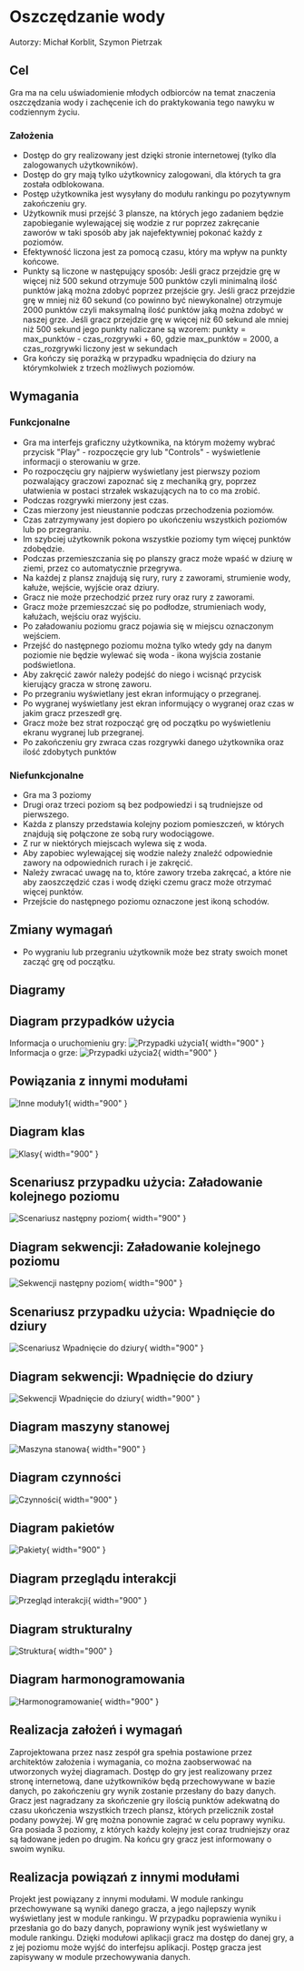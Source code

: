 # Oszczędzanie wody
Autorzy: Michał Korblit, Szymon Pietrzak
## Cel
 Gra ma na celu uświadomienie młodych odbiorców na temat znaczenia oszczędzania wody i zachęcenie ich do praktykowania tego nawyku w codziennym życiu.

### Założenia
- Dostęp do gry realizowany jest dzięki stronie internetowej (tylko dla zalogowanych użytkowników).
- Dostęp do gry mają tylko użytkownicy zalogowani, dla których ta gra została odblokowana.
- Postęp użytkownika jest wysyłany do modułu rankingu po pozytywnym zakończeniu gry.
- Użytkownik musi przejść 3 plansze, na których jego zadaniem będzie zapobieganie wylewającej się wodzie z rur poprzez zakręcanie zaworów w taki sposób aby jak najefektywniej pokonać każdy z poziomów.
- Efektywność liczona jest za pomocą czasu, który ma wpływ na punkty końcowe.
- Punkty są liczone w następujący sposób:
Jeśli gracz przejdzie grę w więcej niż 500 sekund otrzymuje 500 punktów czyli minimalną ilość punktów jaką można zdobyć poprzez przejście gry.
Jeśli gracz przejdzie grę w mniej niż 60 sekund (co powinno być niewykonalne) otrzymuje 2000 punktów czyli maksymalną ilość punktów jaką można zdobyć w naszej grze.
Jeśli gracz przejdzie grę w więcej niż 60 sekund ale mniej niż 500 sekund jego punkty naliczane są wzorem: punkty = max_punktów - czas_rozgrywki + 60, gdzie max_punktów = 2000, a czas_rozgrywki liczony jest w sekundach
- Gra kończy się porażką w przypadku wpadnięcia do dziury na którymkolwiek z trzech możliwych poziomów.

## Wymagania
### Funkcjonalne
- Gra ma interfejs graficzny użytkownika, na którym możemy wybrać przycisk "Play" - rozpoczęcie gry lub "Controls" - wyświetlenie informacji o sterowaniu w grze.
- Po rozpoczęciu gry najpierw wyświetlany jest pierwszy poziom pozwalający graczowi zapoznać się z mechaniką gry, poprzez ułatwienia w postaci strzałek wskazujących na to co ma zrobić. 
- Podczas rozgrywki mierzony jest czas.
- Czas mierzony jest nieustannie podczas przechodzenia poziomów. 
- Czas zatrzymywany jest dopiero po ukończeniu wszystkich poziomów lub po przegraniu.
- Im szybciej użytkownik pokona wszystkie poziomy tym więcej punktów zdobędzie.
- Podczas przemieszczania się po planszy gracz może wpaść w dziurę w ziemi, przez co automatycznie przegrywa.
- Na każdej z plansz znajdują się rury, rury z zaworami, strumienie wody, kałuże, wejście, wyjście oraz dziury.
- Gracz nie może przechodzić przez rury oraz rury z zaworami. 
- Gracz może przemieszczać się po podłodze, strumieniach wody, kałużach, wejściu oraz wyjściu.
- Po załadowaniu poziomu gracz pojawia się w miejscu oznaczonym wejściem.
- Przejść do następnego poziomu można tylko wtedy gdy na danym poziomie nie będzie wylewać się woda - ikona wyjścia zostanie podświetlona.
- Aby zakręcić zawór należy podejść do niego i wcisnąć przycisk kierujący gracza w stronę zaworu.
- Po przegraniu wyświetlany jest ekran informujący o przegranej.
- Po wygranej wyświetlany jest ekran informujący o wygranej oraz czas w jakim gracz przeszedł grę.
- Gracz może bez strat rozpocząć grę od początku po wyświetleniu ekranu wygranej lub przegranej.
- Po zakończeniu gry zwraca czas rozgrywki danego użytkownika oraz ilość zdobytych punktów
### Niefunkcjonalne
- Gra ma 3 poziomy
- Drugi oraz trzeci poziom są bez podpowiedzi i są trudniejsze od pierwszego.
- Każda z planszy przedstawia kolejny poziom pomieszczeń, w których znajdują się połączone ze sobą rury wodociągowe. 
- Z rur w niektórych miejscach wylewa się z woda. 
- Aby zapobiec wylewającej się wodzie należy znaleźć odpowiednie zawory na odpowiednich rurach i je zakręcić. 
- Należy zwracać uwagę na to, które zawory trzeba zakręcać, a które nie aby zaoszczędzić czas i wodę dzięki czemu gracz może otrzymać więcej punktów.
- Przejście do następnego poziomu oznaczone jest ikoną schodów. 

## Zmiany wymagań
- Po wygraniu lub przegraniu użytkownik może bez straty swoich monet zacząć grę od początku.

## Diagramy
## Diagram przypadków użycia
Informacja o uruchomieniu gry:
![Przypadki użycia1](https://i.imgur.com/43hJvee.png){ width="900" }
Informacja o grze:
![Przypadki użycia2](https://i.imgur.com/xlnEayC.png){ width="900" }
## Powiązania z innymi modułami

![Inne moduły1](https://i.imgur.com/NAeD1Ss.png){ width="900" }
## Diagram klas
![Klasy](https://i.imgur.com/MAwaVcY.png){ width="900" }
## Scenariusz przypadku użycia: Załadowanie kolejnego poziomu
![Scenariusz następny poziom](https://i.imgur.com/xp9MFqc.png){ width="900" }
## Diagram sekwencji: Załadowanie kolejnego poziomu
![Sekwencji następny poziom](https://i.imgur.com/J7PsgO2.png){ width="900" }
## Scenariusz przypadku użycia: Wpadnięcie do dziury
![Scenariusz Wpadnięcie do dziury](https://i.imgur.com/GBuuBDg.png){ width="900" }
## Diagram sekwencji: Wpadnięcie do dziury
![Sekwencji Wpadnięcie do dziury](https://i.imgur.com/yqtcw6X.png){ width="900" }

## Diagram maszyny stanowej
![Maszyna stanowa](https://i.imgur.com/PQumPGj.png){ width="900" }
## Diagram czynności
![Czynności](https://i.imgur.com/JkxrIIz.png){ width="900" }
## Diagram pakietów
![Pakiety](https://i.imgur.com/sfobDYn.png){ width="900" }
## Diagram przeglądu interakcji
![Przegląd interakcji](https://i.imgur.com/pdX5u9a.png){ width="900" }
## Diagram strukturalny
![Struktura](https://i.imgur.com/3XPNurN.png){ width="900" }
## Diagram harmonogramowania
![Harmonogramowanie](https://i.imgur.com/9Eb2QbT.png){ width="900" }

## Realizacja założeń i wymagań
Zaprojektowana przez nasz zespół gra spełnia postawione przez architektów założenia i wymagania, co można zaobserwować na utworzonych wyżej diagramach. Dostęp do gry jest realizowany przez stronę internetową, dane użytkowników będą przechowywane w bazie danych, po zakończeniu gry wynik zostanie przesłany do bazy danych. Gracz jest nagradzany za skończenie gry ilością punktów adekwatną do czasu ukończenia wszystkich trzech plansz, których przelicznik został podany powyżej. W grę można ponownie zagrać w celu poprawy wyniku. Gra posiada 3 poziomy, z których każdy kolejny jest coraz trudniejszy oraz są ładowane jeden po drugim. Na końcu gry gracz jest informowany o swoim wyniku.

## Realizacja powiązań z innymi modułami
Projekt jest powiązany z innymi modułami. W module rankingu przechowywane są wyniki danego gracza, a jego najlepszy wynik wyświetlany jest w module rankingu. W przypadku poprawienia wyniku i przesłania go do bazy danych, poprawiony wynik jest wyświetlany w module rankingu. Dzięki modułowi aplikacji gracz ma dostęp do danej gry, a z jej poziomu może wyjść do interfejsu aplikacji. Postęp gracza jest zapisywany w module przechowywania danych.

